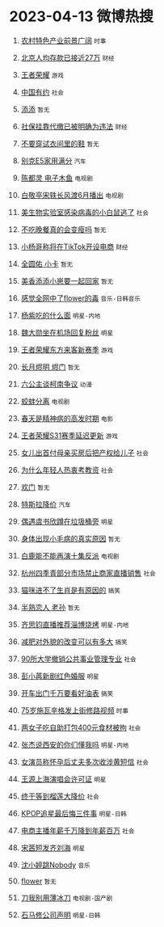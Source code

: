 # 2023-04-13 微博热搜 
1. [农村特色产业前景广阔](https://m.weibo.cn/search?containerid=100103type%3D1%26t%3D10%26q%3D%23%E5%86%9C%E6%9D%91%E7%89%B9%E8%89%B2%E4%BA%A7%E4%B8%9A%E5%89%8D%E6%99%AF%E5%B9%BF%E9%98%94%23&stream_entry_id=51&isnewpage=1&extparam=seat%3D1%26stream_entry_id%3D51%26filter_type%3Drealtimehot%26c_type%3D51%26dgr%3D0%26pos%3D0%26cate%3D10103%26display_time%3D1681315852%26pre_seqid%3D1681315852123027342108&luicode=10000011&lfid=106003type%3D25%26t%3D3%26disable_hot%3D1%26filter_type%3Drealtimehot) `时事` 

2. [北京人均存款已接近27万](https://m.weibo.cn/search?containerid=100103type%3D1%26t%3D10%26q%3D%23%E5%8C%97%E4%BA%AC%E4%BA%BA%E5%9D%87%E5%AD%98%E6%AC%BE%E5%B7%B2%E6%8E%A5%E8%BF%9127%E4%B8%87%23&stream_entry_id=31&isnewpage=1&extparam=seat%3D1%26stream_entry_id%3D31%26lcate%3D5001%26band_rank%3D1%26dgr%3D0%26realpos%3D1%26flag%3D0%26q%3D%2523%25E5%258C%2597%25E4%25BA%25AC%25E4%25BA%25BA%25E5%259D%2587%25E5%25AD%2598%25E6%25AC%25BE%25E5%25B7%25B2%25E6%258E%25A5%25E8%25BF%259127%25E4%25B8%2587%2523%26filter_type%3Drealtimehot%26c_type%3D31%26pos%3D0%26cate%3D5001%26display_time%3D1681315852%26pre_seqid%3D1681315852123027342108&luicode=10000011&lfid=106003type%3D25%26t%3D3%26disable_hot%3D1%26filter_type%3Drealtimehot) `财经` 

3. [王者荣耀](https://m.weibo.cn/search?containerid=100103type%3D1%26t%3D10%26q%3D%E7%8E%8B%E8%80%85%E8%8D%A3%E8%80%80&stream_entry_id=31&isnewpage=1&extparam=seat%3D1%26stream_entry_id%3D31%26lcate%3D5001%26band_rank%3D2%26dgr%3D0%26realpos%3D2%26flag%3D0%26q%3D%25E7%258E%258B%25E8%2580%2585%25E8%258D%25A3%25E8%2580%2580%26filter_type%3Drealtimehot%26c_type%3D31%26pos%3D1%26cate%3D5001%26display_time%3D1681315852%26pre_seqid%3D1681315852123027342108&luicode=10000011&lfid=106003type%3D25%26t%3D3%26disable_hot%3D1%26filter_type%3Drealtimehot) `游戏` 

4. [中国有约](https://m.weibo.cn/search?containerid=100103type%3D1%26t%3D10%26q%3D%23%E4%B8%AD%E5%9B%BD%E6%9C%89%E7%BA%A6%23&stream_entry_id=31&isnewpage=1&extparam=seat%3D1%26stream_entry_id%3D31%26lcate%3D5001%26band_rank%3D3%26dgr%3D0%26realpos%3D3%26flag%3D0%26q%3D%2523%25E4%25B8%25AD%25E5%259B%25BD%25E6%259C%2589%25E7%25BA%25A6%2523%26filter_type%3Drealtimehot%26c_type%3D31%26pos%3D2%26cate%3D5001%26display_time%3D1681315852%26pre_seqid%3D1681315852123027342108&luicode=10000011&lfid=106003type%3D25%26t%3D3%26disable_hot%3D1%26filter_type%3Drealtimehot) `社会` 

5. [添添](https://m.weibo.cn/search?containerid=100103type%3D1%26t%3D10%26q%3D%E6%B7%BB%E6%B7%BB&stream_entry_id=31&isnewpage=1&extparam=seat%3D1%26stream_entry_id%3D31%26lcate%3D5001%26band_rank%3D4%26dgr%3D0%26realpos%3D4%26flag%3D16%26q%3D%25E6%25B7%25BB%25E6%25B7%25BB%26filter_type%3Drealtimehot%26c_type%3D31%26pos%3D3%26cate%3D5001%26display_time%3D1681315852%26pre_seqid%3D1681315852123027342108&luicode=10000011&lfid=106003type%3D25%26t%3D3%26disable_hot%3D1%26filter_type%3Drealtimehot) `暂无` 

6. [社保挂靠代缴已被明确为违法](https://m.weibo.cn/search?containerid=100103type%3D1%26t%3D10%26q%3D%23%E7%A4%BE%E4%BF%9D%E6%8C%82%E9%9D%A0%E4%BB%A3%E7%BC%B4%E5%B7%B2%E8%A2%AB%E6%98%8E%E7%A1%AE%E4%B8%BA%E8%BF%9D%E6%B3%95%23&stream_entry_id=31&isnewpage=1&extparam=seat%3D1%26stream_entry_id%3D31%26lcate%3D5001%26band_rank%3D5%26dgr%3D0%26realpos%3D5%26flag%3D0%26q%3D%2523%25E7%25A4%25BE%25E4%25BF%259D%25E6%258C%2582%25E9%259D%25A0%25E4%25BB%25A3%25E7%25BC%25B4%25E5%25B7%25B2%25E8%25A2%25AB%25E6%2598%258E%25E7%25A1%25AE%25E4%25B8%25BA%25E8%25BF%259D%25E6%25B3%2595%2523%26filter_type%3Drealtimehot%26c_type%3D31%26pos%3D4%26cate%3D5001%26display_time%3D1681315852%26pre_seqid%3D1681315852123027342108&luicode=10000011&lfid=106003type%3D25%26t%3D3%26disable_hot%3D1%26filter_type%3Drealtimehot) `财经` 

7. [不要穿试衣间里的鞋](https://m.weibo.cn/search?containerid=100103type%3D1%26t%3D10%26q%3D%23%E4%B8%8D%E8%A6%81%E7%A9%BF%E8%AF%95%E8%A1%A3%E9%97%B4%E9%87%8C%E7%9A%84%E9%9E%8B%23&stream_entry_id=31&isnewpage=1&extparam=seat%3D1%26stream_entry_id%3D31%26lcate%3D5001%26band_rank%3D6%26dgr%3D0%26realpos%3D6%26flag%3D0%26q%3D%2523%25E4%25B8%258D%25E8%25A6%2581%25E7%25A9%25BF%25E8%25AF%2595%25E8%25A1%25A3%25E9%2597%25B4%25E9%2587%258C%25E7%259A%2584%25E9%259E%258B%2523%26filter_type%3Drealtimehot%26c_type%3D31%26pos%3D5%26cate%3D5001%26display_time%3D1681315852%26pre_seqid%3D1681315852123027342108&luicode=10000011&lfid=106003type%3D25%26t%3D3%26disable_hot%3D1%26filter_type%3Drealtimehot) `暂无` 

8. [别克E5家用满分](https://m.weibo.cn/search?containerid=100103type%3D1%26t%3D10%26q%3D%23%E5%88%AB%E5%85%8BE5%E5%AE%B6%E7%94%A8%E6%BB%A1%E5%88%86%23&stream_entry_id=31&isnewpage=1&extparam=seat%3D1%26stream_entry_id%3D31%26lcate%3D5001%26band_rank%3D7%26dgr%3D0%26adid%3D185990%26q%3D%2523%25E5%2588%25AB%25E5%2585%258BE5%25E5%25AE%25B6%25E7%2594%25A8%25E6%25BB%25A1%25E5%2588%2586%2523%26filter_type%3Drealtimehot%26c_type%3D31%26topic_ad%3D1%26pos%3D6%26cate%3D5001%26display_time%3D1681315852%26pre_seqid%3D1681315852123027342108&luicode=10000011&lfid=106003type%3D25%26t%3D3%26disable_hot%3D1%26filter_type%3Drealtimehot) `汽车` 

9. [陈都灵 电子木鱼](https://m.weibo.cn/search?containerid=100103type%3D1%26t%3D10%26q%3D%E9%99%88%E9%83%BD%E7%81%B5+%E7%94%B5%E5%AD%90%E6%9C%A8%E9%B1%BC&stream_entry_id=31&isnewpage=1&extparam=seat%3D1%26stream_entry_id%3D31%26lcate%3D5001%26band_rank%3D7%26dgr%3D0%26realpos%3D7%26flag%3D2%26q%3D%25E9%2599%2588%25E9%2583%25BD%25E7%2581%25B5%2520%25E7%2594%25B5%25E5%25AD%2590%25E6%259C%25A8%25E9%25B1%25BC%26filter_type%3Drealtimehot%26c_type%3D31%26pos%3D7%26cate%3D5001%26display_time%3D1681315852%26pre_seqid%3D1681315852123027342108&luicode=10000011&lfid=106003type%3D25%26t%3D3%26disable_hot%3D1%26filter_type%3Drealtimehot) `电视剧` 

10. [白敬亭宋轶长风渡6月播出](https://m.weibo.cn/search?containerid=100103type%3D1%26t%3D10%26q%3D%23%E7%99%BD%E6%95%AC%E4%BA%AD%E5%AE%8B%E8%BD%B6%E9%95%BF%E9%A3%8E%E6%B8%A16%E6%9C%88%E6%92%AD%E5%87%BA%23&stream_entry_id=31&isnewpage=1&extparam=seat%3D1%26stream_entry_id%3D31%26lcate%3D5001%26band_rank%3D8%26dgr%3D0%26realpos%3D8%26flag%3D1%26q%3D%2523%25E7%2599%25BD%25E6%2595%25AC%25E4%25BA%25AD%25E5%25AE%258B%25E8%25BD%25B6%25E9%2595%25BF%25E9%25A3%258E%25E6%25B8%25A16%25E6%259C%2588%25E6%2592%25AD%25E5%2587%25BA%2523%26filter_type%3Drealtimehot%26c_type%3D31%26pos%3D8%26cate%3D5001%26display_time%3D1681315852%26pre_seqid%3D1681315852123027342108&luicode=10000011&lfid=106003type%3D25%26t%3D3%26disable_hot%3D1%26filter_type%3Drealtimehot) `电视剧` 

11. [美生物实验室感染病毒的小白鼠逃了](https://m.weibo.cn/search?containerid=100103type%3D1%26t%3D10%26q%3D%23%E7%BE%8E%E7%94%9F%E7%89%A9%E5%AE%9E%E9%AA%8C%E5%AE%A4%E6%84%9F%E6%9F%93%E7%97%85%E6%AF%92%E7%9A%84%E5%B0%8F%E7%99%BD%E9%BC%A0%E9%80%83%E4%BA%86%23&stream_entry_id=31&isnewpage=1&extparam=seat%3D1%26stream_entry_id%3D31%26lcate%3D5001%26band_rank%3D9%26dgr%3D0%26realpos%3D9%26flag%3D0%26q%3D%2523%25E7%25BE%258E%25E7%2594%259F%25E7%2589%25A9%25E5%25AE%259E%25E9%25AA%258C%25E5%25AE%25A4%25E6%2584%259F%25E6%259F%2593%25E7%2597%2585%25E6%25AF%2592%25E7%259A%2584%25E5%25B0%258F%25E7%2599%25BD%25E9%25BC%25A0%25E9%2580%2583%25E4%25BA%2586%2523%26filter_type%3Drealtimehot%26c_type%3D31%26pos%3D9%26cate%3D5001%26display_time%3D1681315852%26pre_seqid%3D1681315852123027342108&luicode=10000011&lfid=106003type%3D25%26t%3D3%26disable_hot%3D1%26filter_type%3Drealtimehot) `社会` 

12. [不吃晚餐真的会变瘦吗](https://m.weibo.cn/search?containerid=100103type%3D1%26t%3D10%26q%3D%23%E4%B8%8D%E5%90%83%E6%99%9A%E9%A4%90%E7%9C%9F%E7%9A%84%E4%BC%9A%E5%8F%98%E7%98%A6%E5%90%97%23&stream_entry_id=31&isnewpage=1&extparam=seat%3D1%26stream_entry_id%3D31%26lcate%3D5001%26band_rank%3D10%26dgr%3D0%26realpos%3D10%26flag%3D1%26q%3D%2523%25E4%25B8%258D%25E5%2590%2583%25E6%2599%259A%25E9%25A4%2590%25E7%259C%259F%25E7%259A%2584%25E4%25BC%259A%25E5%258F%2598%25E7%2598%25A6%25E5%2590%2597%2523%26filter_type%3Drealtimehot%26c_type%3D31%26pos%3D10%26cate%3D5001%26display_time%3D1681315852%26pre_seqid%3D1681315852123027342108&luicode=10000011&lfid=106003type%3D25%26t%3D3%26disable_hot%3D1%26filter_type%3Drealtimehot) `暂无` 

13. [小杨哥称将在TikTok开设电商](https://m.weibo.cn/search?containerid=100103type%3D1%26t%3D10%26q%3D%23%E5%B0%8F%E6%9D%A8%E5%93%A5%E7%A7%B0%E5%B0%86%E5%9C%A8TikTok%E5%BC%80%E8%AE%BE%E7%94%B5%E5%95%86%23&stream_entry_id=31&isnewpage=1&extparam=seat%3D1%26stream_entry_id%3D31%26lcate%3D5001%26band_rank%3D11%26dgr%3D0%26realpos%3D11%26flag%3D1%26q%3D%2523%25E5%25B0%258F%25E6%259D%25A8%25E5%2593%25A5%25E7%25A7%25B0%25E5%25B0%2586%25E5%259C%25A8TikTok%25E5%25BC%2580%25E8%25AE%25BE%25E7%2594%25B5%25E5%2595%2586%2523%26filter_type%3Drealtimehot%26c_type%3D31%26pos%3D11%26cate%3D5001%26display_time%3D1681315852%26pre_seqid%3D1681315852123027342108&luicode=10000011&lfid=106003type%3D25%26t%3D3%26disable_hot%3D1%26filter_type%3Drealtimehot) `财经` 

14. [全圆佑 小卡](https://m.weibo.cn/search?containerid=100103type%3D1%26t%3D10%26q%3D%E5%85%A8%E5%9C%86%E4%BD%91+%E5%B0%8F%E5%8D%A1&stream_entry_id=31&isnewpage=1&extparam=seat%3D1%26stream_entry_id%3D31%26lcate%3D5001%26band_rank%3D12%26dgr%3D0%26realpos%3D12%26flag%3D1%26q%3D%25E5%2585%25A8%25E5%259C%2586%25E4%25BD%2591%2520%25E5%25B0%258F%25E5%258D%25A1%26filter_type%3Drealtimehot%26c_type%3D31%26pos%3D12%26cate%3D5001%26display_time%3D1681315852%26pre_seqid%3D1681315852123027342108&luicode=10000011&lfid=106003type%3D25%26t%3D3%26disable_hot%3D1%26filter_type%3Drealtimehot) `暂无` 

15. [美香添添小崽要一起回家](https://m.weibo.cn/search?containerid=100103type%3D1%26t%3D10%26q%3D%23%E7%BE%8E%E9%A6%99%E6%B7%BB%E6%B7%BB%E5%B0%8F%E5%B4%BD%E8%A6%81%E4%B8%80%E8%B5%B7%E5%9B%9E%E5%AE%B6%23&stream_entry_id=31&isnewpage=1&extparam=seat%3D1%26stream_entry_id%3D31%26lcate%3D5001%26band_rank%3D13%26dgr%3D0%26realpos%3D13%26flag%3D1%26q%3D%2523%25E7%25BE%258E%25E9%25A6%2599%25E6%25B7%25BB%25E6%25B7%25BB%25E5%25B0%258F%25E5%25B4%25BD%25E8%25A6%2581%25E4%25B8%2580%25E8%25B5%25B7%25E5%259B%259E%25E5%25AE%25B6%2523%26filter_type%3Drealtimehot%26c_type%3D31%26pos%3D13%26cate%3D5001%26display_time%3D1681315852%26pre_seqid%3D1681315852123027342108&luicode=10000011&lfid=106003type%3D25%26t%3D3%26disable_hot%3D1%26filter_type%3Drealtimehot) `暂无` 

16. [感觉全网中了flower的毒](https://m.weibo.cn/search?containerid=100103type%3D1%26t%3D10%26q%3D%23%E6%84%9F%E8%A7%89%E5%85%A8%E7%BD%91%E4%B8%AD%E4%BA%86flower%E7%9A%84%E6%AF%92%23&stream_entry_id=31&isnewpage=1&extparam=seat%3D1%26stream_entry_id%3D31%26lcate%3D5001%26band_rank%3D14%26dgr%3D0%26realpos%3D14%26flag%3D1%26q%3D%2523%25E6%2584%259F%25E8%25A7%2589%25E5%2585%25A8%25E7%25BD%2591%25E4%25B8%25AD%25E4%25BA%2586flower%25E7%259A%2584%25E6%25AF%2592%2523%26filter_type%3Drealtimehot%26c_type%3D31%26pos%3D14%26cate%3D5001%26display_time%3D1681315852%26pre_seqid%3D1681315852123027342108&luicode=10000011&lfid=106003type%3D25%26t%3D3%26disable_hot%3D1%26filter_type%3Drealtimehot) `音乐-日韩音乐` 

17. [杨紫吃的什么面](https://m.weibo.cn/search?containerid=100103type%3D1%26t%3D10%26q%3D%23%E6%9D%A8%E7%B4%AB%E5%90%83%E7%9A%84%E4%BB%80%E4%B9%88%E9%9D%A2%23&stream_entry_id=31&isnewpage=1&extparam=seat%3D1%26stream_entry_id%3D31%26lcate%3D5001%26band_rank%3D15%26dgr%3D0%26realpos%3D15%26flag%3D1%26q%3D%2523%25E6%259D%25A8%25E7%25B4%25AB%25E5%2590%2583%25E7%259A%2584%25E4%25BB%2580%25E4%25B9%2588%25E9%259D%25A2%2523%26filter_type%3Drealtimehot%26c_type%3D31%26pos%3D15%26cate%3D5001%26display_time%3D1681315852%26pre_seqid%3D1681315852123027342108&luicode=10000011&lfid=106003type%3D25%26t%3D3%26disable_hot%3D1%26filter_type%3Drealtimehot) `明星-内地` 

18. [魏大勋坐在机场回复粉丝](https://m.weibo.cn/search?containerid=100103type%3D1%26t%3D10%26q%3D%23%E9%AD%8F%E5%A4%A7%E5%8B%8B%E5%9D%90%E5%9C%A8%E6%9C%BA%E5%9C%BA%E5%9B%9E%E5%A4%8D%E7%B2%89%E4%B8%9D%23&stream_entry_id=31&isnewpage=1&extparam=seat%3D1%26stream_entry_id%3D31%26lcate%3D5001%26band_rank%3D16%26dgr%3D0%26realpos%3D16%26flag%3D0%26q%3D%2523%25E9%25AD%258F%25E5%25A4%25A7%25E5%258B%258B%25E5%259D%2590%25E5%259C%25A8%25E6%259C%25BA%25E5%259C%25BA%25E5%259B%259E%25E5%25A4%258D%25E7%25B2%2589%25E4%25B8%259D%2523%26filter_type%3Drealtimehot%26c_type%3D31%26pos%3D16%26cate%3D5001%26display_time%3D1681315852%26pre_seqid%3D1681315852123027342108&luicode=10000011&lfid=106003type%3D25%26t%3D3%26disable_hot%3D1%26filter_type%3Drealtimehot) `明星` 

19. [王者荣耀东方来客新赛季](https://m.weibo.cn/search?containerid=100103type%3D1%26t%3D10%26q%3D%23%E7%8E%8B%E8%80%85%E8%8D%A3%E8%80%80%E4%B8%9C%E6%96%B9%E6%9D%A5%E5%AE%A2%E6%96%B0%E8%B5%9B%E5%AD%A3%23&stream_entry_id=31&isnewpage=1&extparam=seat%3D1%26stream_entry_id%3D31%26lcate%3D5001%26band_rank%3D17%26dgr%3D0%26realpos%3D17%26flag%3D0%26q%3D%2523%25E7%258E%258B%25E8%2580%2585%25E8%258D%25A3%25E8%2580%2580%25E4%25B8%259C%25E6%2596%25B9%25E6%259D%25A5%25E5%25AE%25A2%25E6%2596%25B0%25E8%25B5%259B%25E5%25AD%25A3%2523%26filter_type%3Drealtimehot%26c_type%3D31%26pos%3D17%26cate%3D5001%26display_time%3D1681315852%26pre_seqid%3D1681315852123027342108&luicode=10000011&lfid=106003type%3D25%26t%3D3%26disable_hot%3D1%26filter_type%3Drealtimehot) `游戏` 

20. [长月烬明 烬门](https://m.weibo.cn/search?containerid=100103type%3D1%26t%3D10%26q%3D%E9%95%BF%E6%9C%88%E7%83%AC%E6%98%8E+%E7%83%AC%E9%97%A8&stream_entry_id=31&isnewpage=1&extparam=seat%3D1%26stream_entry_id%3D31%26lcate%3D5001%26band_rank%3D18%26dgr%3D0%26realpos%3D18%26flag%3D0%26q%3D%25E9%2595%25BF%25E6%259C%2588%25E7%2583%25AC%25E6%2598%258E%2520%25E7%2583%25AC%25E9%2597%25A8%26filter_type%3Drealtimehot%26c_type%3D31%26pos%3D18%26cate%3D5001%26display_time%3D1681315852%26pre_seqid%3D1681315852123027342108&luicode=10000011&lfid=106003type%3D25%26t%3D3%26disable_hot%3D1%26filter_type%3Drealtimehot) `暂无` 

21. [六公主谈柯南争议](https://m.weibo.cn/search?containerid=100103type%3D1%26t%3D10%26q%3D%23%E5%85%AD%E5%85%AC%E4%B8%BB%E8%B0%88%E6%9F%AF%E5%8D%97%E4%BA%89%E8%AE%AE%23&stream_entry_id=31&isnewpage=1&extparam=seat%3D1%26stream_entry_id%3D31%26lcate%3D5001%26band_rank%3D19%26dgr%3D0%26realpos%3D19%26flag%3D0%26q%3D%2523%25E5%2585%25AD%25E5%2585%25AC%25E4%25B8%25BB%25E8%25B0%2588%25E6%259F%25AF%25E5%258D%2597%25E4%25BA%2589%25E8%25AE%25AE%2523%26filter_type%3Drealtimehot%26c_type%3D31%26pos%3D19%26cate%3D5001%26display_time%3D1681315852%26pre_seqid%3D1681315852123027342108&luicode=10000011&lfid=106003type%3D25%26t%3D3%26disable_hot%3D1%26filter_type%3Drealtimehot) `动漫` 

22. [蛟蚌分离](https://m.weibo.cn/search?containerid=100103type%3D1%26t%3D10%26q%3D%23%E8%9B%9F%E8%9A%8C%E5%88%86%E7%A6%BB%23&stream_entry_id=31&isnewpage=1&extparam=seat%3D1%26stream_entry_id%3D31%26lcate%3D5001%26band_rank%3D20%26dgr%3D0%26realpos%3D20%26flag%3D0%26q%3D%2523%25E8%259B%259F%25E8%259A%258C%25E5%2588%2586%25E7%25A6%25BB%2523%26filter_type%3Drealtimehot%26c_type%3D31%26pos%3D20%26cate%3D5001%26display_time%3D1681315852%26pre_seqid%3D1681315852123027342108&luicode=10000011&lfid=106003type%3D25%26t%3D3%26disable_hot%3D1%26filter_type%3Drealtimehot) `电视剧` 

23. [春天是精神病的高发时期](https://m.weibo.cn/search?containerid=100103type%3D1%26t%3D10%26q%3D%23%E6%98%A5%E5%A4%A9%E6%98%AF%E7%B2%BE%E7%A5%9E%E7%97%85%E7%9A%84%E9%AB%98%E5%8F%91%E6%97%B6%E6%9C%9F%23&stream_entry_id=31&isnewpage=1&extparam=seat%3D1%26stream_entry_id%3D31%26lcate%3D5001%26band_rank%3D21%26dgr%3D0%26realpos%3D21%26flag%3D0%26q%3D%2523%25E6%2598%25A5%25E5%25A4%25A9%25E6%2598%25AF%25E7%25B2%25BE%25E7%25A5%259E%25E7%2597%2585%25E7%259A%2584%25E9%25AB%2598%25E5%258F%2591%25E6%2597%25B6%25E6%259C%259F%2523%26filter_type%3Drealtimehot%26c_type%3D31%26pos%3D21%26cate%3D5001%26display_time%3D1681315852%26pre_seqid%3D1681315852123027342108&luicode=10000011&lfid=106003type%3D25%26t%3D3%26disable_hot%3D1%26filter_type%3Drealtimehot) `电影` 

24. [王者荣耀S31赛季延迟更新](https://m.weibo.cn/search?containerid=100103type%3D1%26t%3D10%26q%3D%23%E7%8E%8B%E8%80%85%E8%8D%A3%E8%80%80S31%E8%B5%9B%E5%AD%A3%E5%BB%B6%E8%BF%9F%E6%9B%B4%E6%96%B0%23&stream_entry_id=31&isnewpage=1&extparam=seat%3D1%26stream_entry_id%3D31%26lcate%3D5001%26band_rank%3D22%26dgr%3D0%26realpos%3D22%26flag%3D1%26q%3D%2523%25E7%258E%258B%25E8%2580%2585%25E8%258D%25A3%25E8%2580%2580S31%25E8%25B5%259B%25E5%25AD%25A3%25E5%25BB%25B6%25E8%25BF%259F%25E6%259B%25B4%25E6%2596%25B0%2523%26filter_type%3Drealtimehot%26c_type%3D31%26pos%3D22%26cate%3D5001%26display_time%3D1681315852%26pre_seqid%3D1681315852123027342108&luicode=10000011&lfid=106003type%3D25%26t%3D3%26disable_hot%3D1%26filter_type%3Drealtimehot) `游戏` 

25. [女儿出首付母亲买房后把产权给儿子](https://m.weibo.cn/search?containerid=100103type%3D1%26t%3D10%26q%3D%23%E5%A5%B3%E5%84%BF%E5%87%BA%E9%A6%96%E4%BB%98%E6%AF%8D%E4%BA%B2%E4%B9%B0%E6%88%BF%E5%90%8E%E6%8A%8A%E4%BA%A7%E6%9D%83%E7%BB%99%E5%84%BF%E5%AD%90%23&stream_entry_id=31&isnewpage=1&extparam=seat%3D1%26stream_entry_id%3D31%26lcate%3D5001%26band_rank%3D23%26dgr%3D0%26realpos%3D23%26flag%3D0%26q%3D%2523%25E5%25A5%25B3%25E5%2584%25BF%25E5%2587%25BA%25E9%25A6%2596%25E4%25BB%2598%25E6%25AF%258D%25E4%25BA%25B2%25E4%25B9%25B0%25E6%2588%25BF%25E5%2590%258E%25E6%258A%258A%25E4%25BA%25A7%25E6%259D%2583%25E7%25BB%2599%25E5%2584%25BF%25E5%25AD%2590%2523%26filter_type%3Drealtimehot%26c_type%3D31%26pos%3D23%26cate%3D5001%26display_time%3D1681315852%26pre_seqid%3D1681315852123027342108&luicode=10000011&lfid=106003type%3D25%26t%3D3%26disable_hot%3D1%26filter_type%3Drealtimehot) `社会` 

26. [为什么年轻人热衷考教资](https://m.weibo.cn/search?containerid=100103type%3D1%26t%3D10%26q%3D%23%E4%B8%BA%E4%BB%80%E4%B9%88%E5%B9%B4%E8%BD%BB%E4%BA%BA%E7%83%AD%E8%A1%B7%E8%80%83%E6%95%99%E8%B5%84%23&stream_entry_id=31&isnewpage=1&extparam=seat%3D1%26stream_entry_id%3D31%26lcate%3D5001%26band_rank%3D24%26dgr%3D0%26realpos%3D24%26flag%3D0%26q%3D%2523%25E4%25B8%25BA%25E4%25BB%2580%25E4%25B9%2588%25E5%25B9%25B4%25E8%25BD%25BB%25E4%25BA%25BA%25E7%2583%25AD%25E8%25A1%25B7%25E8%2580%2583%25E6%2595%2599%25E8%25B5%2584%2523%26filter_type%3Drealtimehot%26c_type%3D31%26pos%3D24%26cate%3D5001%26display_time%3D1681315852%26pre_seqid%3D1681315852123027342108&luicode=10000011&lfid=106003type%3D25%26t%3D3%26disable_hot%3D1%26filter_type%3Drealtimehot) `社会` 

27. [欢门](https://m.weibo.cn/search?containerid=100103type%3D1%26t%3D10%26q%3D%E6%AC%A2%E9%97%A8&stream_entry_id=31&isnewpage=1&extparam=seat%3D1%26stream_entry_id%3D31%26lcate%3D5001%26band_rank%3D25%26dgr%3D0%26realpos%3D25%26flag%3D1%26q%3D%25E6%25AC%25A2%25E9%2597%25A8%26filter_type%3Drealtimehot%26c_type%3D31%26pos%3D25%26cate%3D5001%26display_time%3D1681315852%26pre_seqid%3D1681315852123027342108&luicode=10000011&lfid=106003type%3D25%26t%3D3%26disable_hot%3D1%26filter_type%3Drealtimehot) `暂无` 

28. [特斯拉降价](https://m.weibo.cn/search?containerid=100103type%3D1%26t%3D10%26q%3D%E7%89%B9%E6%96%AF%E6%8B%89%E9%99%8D%E4%BB%B7&stream_entry_id=31&isnewpage=1&extparam=seat%3D1%26stream_entry_id%3D31%26lcate%3D5001%26band_rank%3D26%26dgr%3D0%26realpos%3D26%26flag%3D0%26q%3D%25E7%2589%25B9%25E6%2596%25AF%25E6%258B%2589%25E9%2599%258D%25E4%25BB%25B7%26filter_type%3Drealtimehot%26c_type%3D31%26pos%3D26%26cate%3D5001%26display_time%3D1681315852%26pre_seqid%3D1681315852123027342108&luicode=10000011&lfid=106003type%3D25%26t%3D3%26disable_hot%3D1%26filter_type%3Drealtimehot) `汽车` 

29. [偶遇虞书欣蹲在垃圾桶旁](https://m.weibo.cn/search?containerid=100103type%3D1%26t%3D10%26q%3D%23%E5%81%B6%E9%81%87%E8%99%9E%E4%B9%A6%E6%AC%A3%E8%B9%B2%E5%9C%A8%E5%9E%83%E5%9C%BE%E6%A1%B6%E6%97%81%23&stream_entry_id=31&isnewpage=1&extparam=seat%3D1%26stream_entry_id%3D31%26lcate%3D5001%26band_rank%3D27%26dgr%3D0%26realpos%3D27%26flag%3D0%26q%3D%2523%25E5%2581%25B6%25E9%2581%2587%25E8%2599%259E%25E4%25B9%25A6%25E6%25AC%25A3%25E8%25B9%25B2%25E5%259C%25A8%25E5%259E%2583%25E5%259C%25BE%25E6%25A1%25B6%25E6%2597%2581%2523%26filter_type%3Drealtimehot%26c_type%3D31%26pos%3D27%26cate%3D5001%26display_time%3D1681315852%26pre_seqid%3D1681315852123027342108&luicode=10000011&lfid=106003type%3D25%26t%3D3%26disable_hot%3D1%26filter_type%3Drealtimehot) `明星` 

30. [身体出现小毛病的真实原因](https://m.weibo.cn/search?containerid=100103type%3D1%26t%3D10%26q%3D%E8%BA%AB%E4%BD%93%E5%87%BA%E7%8E%B0%E5%B0%8F%E6%AF%9B%E7%97%85%E7%9A%84%E7%9C%9F%E5%AE%9E%E5%8E%9F%E5%9B%A0&stream_entry_id=31&isnewpage=1&extparam=seat%3D1%26stream_entry_id%3D31%26lcate%3D5001%26band_rank%3D28%26dgr%3D0%26realpos%3D28%26flag%3D0%26q%3D%25E8%25BA%25AB%25E4%25BD%2593%25E5%2587%25BA%25E7%258E%25B0%25E5%25B0%258F%25E6%25AF%259B%25E7%2597%2585%25E7%259A%2584%25E7%259C%259F%25E5%25AE%259E%25E5%258E%259F%25E5%259B%25A0%26filter_type%3Drealtimehot%26c_type%3D31%26pos%3D28%26cate%3D5001%26display_time%3D1681315852%26pre_seqid%3D1681315852123027342108&luicode=10000011&lfid=106003type%3D25%26t%3D3%26disable_hot%3D1%26filter_type%3Drealtimehot) `暂无` 

31. [白鹿能不能再演十集反派](https://m.weibo.cn/search?containerid=100103type%3D1%26t%3D10%26q%3D%23%E7%99%BD%E9%B9%BF%E8%83%BD%E4%B8%8D%E8%83%BD%E5%86%8D%E6%BC%94%E5%8D%81%E9%9B%86%E5%8F%8D%E6%B4%BE%23&stream_entry_id=31&isnewpage=1&extparam=seat%3D1%26stream_entry_id%3D31%26lcate%3D5001%26band_rank%3D29%26dgr%3D0%26realpos%3D29%26flag%3D0%26q%3D%2523%25E7%2599%25BD%25E9%25B9%25BF%25E8%2583%25BD%25E4%25B8%258D%25E8%2583%25BD%25E5%2586%258D%25E6%25BC%2594%25E5%258D%2581%25E9%259B%2586%25E5%258F%258D%25E6%25B4%25BE%2523%26filter_type%3Drealtimehot%26c_type%3D31%26pos%3D29%26cate%3D5001%26display_time%3D1681315852%26pre_seqid%3D1681315852123027342108&luicode=10000011&lfid=106003type%3D25%26t%3D3%26disable_hot%3D1%26filter_type%3Drealtimehot) `电视剧` 

32. [杭州四季青部分市场禁止商家直播销售](https://m.weibo.cn/search?containerid=100103type%3D1%26t%3D10%26q%3D%23%E6%9D%AD%E5%B7%9E%E5%9B%9B%E5%AD%A3%E9%9D%92%E9%83%A8%E5%88%86%E5%B8%82%E5%9C%BA%E7%A6%81%E6%AD%A2%E5%95%86%E5%AE%B6%E7%9B%B4%E6%92%AD%E9%94%80%E5%94%AE%23&stream_entry_id=31&isnewpage=1&extparam=seat%3D1%26stream_entry_id%3D31%26lcate%3D5001%26band_rank%3D30%26dgr%3D0%26realpos%3D30%26flag%3D1%26q%3D%2523%25E6%259D%25AD%25E5%25B7%259E%25E5%259B%259B%25E5%25AD%25A3%25E9%259D%2592%25E9%2583%25A8%25E5%2588%2586%25E5%25B8%2582%25E5%259C%25BA%25E7%25A6%2581%25E6%25AD%25A2%25E5%2595%2586%25E5%25AE%25B6%25E7%259B%25B4%25E6%2592%25AD%25E9%2594%2580%25E5%2594%25AE%2523%26filter_type%3Drealtimehot%26c_type%3D31%26pos%3D30%26cate%3D5001%26display_time%3D1681315852%26pre_seqid%3D1681315852123027342108&luicode=10000011&lfid=106003type%3D25%26t%3D3%26disable_hot%3D1%26filter_type%3Drealtimehot) `社会` 

33. [猫咪进不了生肖是有原因的](https://m.weibo.cn/search?containerid=100103type%3D1%26t%3D10%26q%3D%23%E7%8C%AB%E5%92%AA%E8%BF%9B%E4%B8%8D%E4%BA%86%E7%94%9F%E8%82%96%E6%98%AF%E6%9C%89%E5%8E%9F%E5%9B%A0%E7%9A%84%23&stream_entry_id=31&isnewpage=1&extparam=seat%3D1%26stream_entry_id%3D31%26lcate%3D5001%26band_rank%3D31%26dgr%3D0%26realpos%3D31%26flag%3D0%26q%3D%2523%25E7%258C%25AB%25E5%2592%25AA%25E8%25BF%259B%25E4%25B8%258D%25E4%25BA%2586%25E7%2594%259F%25E8%2582%2596%25E6%2598%25AF%25E6%259C%2589%25E5%258E%259F%25E5%259B%25A0%25E7%259A%2584%2523%26filter_type%3Drealtimehot%26c_type%3D31%26pos%3D31%26cate%3D5001%26display_time%3D1681315852%26pre_seqid%3D1681315852123027342108&luicode=10000011&lfid=106003type%3D25%26t%3D3%26disable_hot%3D1%26filter_type%3Drealtimehot) `搞笑` 

34. [半熟恋人 老孙](https://m.weibo.cn/search?containerid=100103type%3D1%26t%3D10%26q%3D%E5%8D%8A%E7%86%9F%E6%81%8B%E4%BA%BA+%E8%80%81%E5%AD%99&stream_entry_id=31&isnewpage=1&extparam=seat%3D1%26stream_entry_id%3D31%26lcate%3D5001%26band_rank%3D32%26dgr%3D0%26realpos%3D32%26flag%3D0%26q%3D%25E5%258D%258A%25E7%2586%259F%25E6%2581%258B%25E4%25BA%25BA%2520%25E8%2580%2581%25E5%25AD%2599%26filter_type%3Drealtimehot%26c_type%3D31%26pos%3D32%26cate%3D5001%26display_time%3D1681315852%26pre_seqid%3D1681315852123027342108&luicode=10000011&lfid=106003type%3D25%26t%3D3%26disable_hot%3D1%26filter_type%3Drealtimehot) `暂无` 

35. [齐思钧直播推荐淄博烧烤](https://m.weibo.cn/search?containerid=100103type%3D1%26t%3D10%26q%3D%23%E9%BD%90%E6%80%9D%E9%92%A7%E7%9B%B4%E6%92%AD%E6%8E%A8%E8%8D%90%E6%B7%84%E5%8D%9A%E7%83%A7%E7%83%A4%23&stream_entry_id=31&isnewpage=1&extparam=seat%3D1%26stream_entry_id%3D31%26lcate%3D5001%26band_rank%3D33%26dgr%3D0%26realpos%3D33%26flag%3D1%26q%3D%2523%25E9%25BD%2590%25E6%2580%259D%25E9%2592%25A7%25E7%259B%25B4%25E6%2592%25AD%25E6%258E%25A8%25E8%258D%2590%25E6%25B7%2584%25E5%258D%259A%25E7%2583%25A7%25E7%2583%25A4%2523%26filter_type%3Drealtimehot%26c_type%3D31%26pos%3D33%26cate%3D5001%26display_time%3D1681315852%26pre_seqid%3D1681315852123027342108&luicode=10000011&lfid=106003type%3D25%26t%3D3%26disable_hot%3D1%26filter_type%3Drealtimehot) `明星-内地` 

36. [减肥对外貌的改变可以有多大](https://m.weibo.cn/search?containerid=100103type%3D1%26t%3D10%26q%3D%23%E5%87%8F%E8%82%A5%E5%AF%B9%E5%A4%96%E8%B2%8C%E7%9A%84%E6%94%B9%E5%8F%98%E5%8F%AF%E4%BB%A5%E6%9C%89%E5%A4%9A%E5%A4%A7%23&stream_entry_id=31&isnewpage=1&extparam=seat%3D1%26stream_entry_id%3D31%26lcate%3D5001%26band_rank%3D34%26dgr%3D0%26realpos%3D34%26flag%3D0%26q%3D%2523%25E5%2587%258F%25E8%2582%25A5%25E5%25AF%25B9%25E5%25A4%2596%25E8%25B2%258C%25E7%259A%2584%25E6%2594%25B9%25E5%258F%2598%25E5%258F%25AF%25E4%25BB%25A5%25E6%259C%2589%25E5%25A4%259A%25E5%25A4%25A7%2523%26filter_type%3Drealtimehot%26c_type%3D31%26pos%3D34%26cate%3D5001%26display_time%3D1681315852%26pre_seqid%3D1681315852123027342108&luicode=10000011&lfid=106003type%3D25%26t%3D3%26disable_hot%3D1%26filter_type%3Drealtimehot) `搞笑` 

37. [90所大学撤销公共事业管理专业](https://m.weibo.cn/search?containerid=100103type%3D1%26t%3D10%26q%3D%2390%E6%89%80%E5%A4%A7%E5%AD%A6%E6%92%A4%E9%94%80%E5%85%AC%E5%85%B1%E4%BA%8B%E4%B8%9A%E7%AE%A1%E7%90%86%E4%B8%93%E4%B8%9A%23&stream_entry_id=31&isnewpage=1&extparam=seat%3D1%26stream_entry_id%3D31%26lcate%3D5001%26band_rank%3D35%26dgr%3D0%26realpos%3D35%26flag%3D0%26q%3D%252390%25E6%2589%2580%25E5%25A4%25A7%25E5%25AD%25A6%25E6%2592%25A4%25E9%2594%2580%25E5%2585%25AC%25E5%2585%25B1%25E4%25BA%258B%25E4%25B8%259A%25E7%25AE%25A1%25E7%2590%2586%25E4%25B8%2593%25E4%25B8%259A%2523%26filter_type%3Drealtimehot%26c_type%3D31%26pos%3D35%26cate%3D5001%26display_time%3D1681315852%26pre_seqid%3D1681315852123027342108&luicode=10000011&lfid=106003type%3D25%26t%3D3%26disable_hot%3D1%26filter_type%3Drealtimehot) `社会` 

38. [彭小苒新剧红色婚服](https://m.weibo.cn/search?containerid=100103type%3D1%26t%3D10%26q%3D%23%E5%BD%AD%E5%B0%8F%E8%8B%92%E6%96%B0%E5%89%A7%E7%BA%A2%E8%89%B2%E5%A9%9A%E6%9C%8D%23&stream_entry_id=31&isnewpage=1&extparam=seat%3D1%26stream_entry_id%3D31%26lcate%3D5001%26band_rank%3D36%26dgr%3D0%26realpos%3D36%26flag%3D0%26q%3D%2523%25E5%25BD%25AD%25E5%25B0%258F%25E8%258B%2592%25E6%2596%25B0%25E5%2589%25A7%25E7%25BA%25A2%25E8%2589%25B2%25E5%25A9%259A%25E6%259C%258D%2523%26filter_type%3Drealtimehot%26c_type%3D31%26pos%3D36%26cate%3D5001%26display_time%3D1681315852%26pre_seqid%3D1681315852123027342108&luicode=10000011&lfid=106003type%3D25%26t%3D3%26disable_hot%3D1%26filter_type%3Drealtimehot) `明星` 

39. [开车出门千万要看好油表](https://m.weibo.cn/search?containerid=100103type%3D1%26t%3D10%26q%3D%23%E5%BC%80%E8%BD%A6%E5%87%BA%E9%97%A8%E5%8D%83%E4%B8%87%E8%A6%81%E7%9C%8B%E5%A5%BD%E6%B2%B9%E8%A1%A8%23&stream_entry_id=31&isnewpage=1&extparam=seat%3D1%26stream_entry_id%3D31%26lcate%3D5001%26band_rank%3D37%26dgr%3D0%26realpos%3D37%26flag%3D0%26q%3D%2523%25E5%25BC%2580%25E8%25BD%25A6%25E5%2587%25BA%25E9%2597%25A8%25E5%258D%2583%25E4%25B8%2587%25E8%25A6%2581%25E7%259C%258B%25E5%25A5%25BD%25E6%25B2%25B9%25E8%25A1%25A8%2523%26filter_type%3Drealtimehot%26c_type%3D31%26pos%3D37%26cate%3D5001%26display_time%3D1681315852%26pre_seqid%3D1681315852123027342108&luicode=10000011&lfid=106003type%3D25%26t%3D3%26disable_hot%3D1%26filter_type%3Drealtimehot) `搞笑` 

40. [75岁施瓦辛格发上街修路视频](https://m.weibo.cn/search?containerid=100103type%3D1%26t%3D10%26q%3D%2375%E5%B2%81%E6%96%BD%E7%93%A6%E8%BE%9B%E6%A0%BC%E5%8F%91%E4%B8%8A%E8%A1%97%E4%BF%AE%E8%B7%AF%E8%A7%86%E9%A2%91%23&stream_entry_id=31&isnewpage=1&extparam=seat%3D1%26stream_entry_id%3D31%26lcate%3D5001%26band_rank%3D38%26dgr%3D0%26realpos%3D38%26flag%3D0%26q%3D%252375%25E5%25B2%2581%25E6%2596%25BD%25E7%2593%25A6%25E8%25BE%259B%25E6%25A0%25BC%25E5%258F%2591%25E4%25B8%258A%25E8%25A1%2597%25E4%25BF%25AE%25E8%25B7%25AF%25E8%25A7%2586%25E9%25A2%2591%2523%26filter_type%3Drealtimehot%26c_type%3D31%26pos%3D38%26cate%3D5001%26display_time%3D1681315852%26pre_seqid%3D1681315852123027342108&luicode=10000011&lfid=106003type%3D25%26t%3D3%26disable_hot%3D1%26filter_type%3Drealtimehot) `时事` 

41. [两女子吃自助打包400元食材被拘](https://m.weibo.cn/search?containerid=100103type%3D1%26t%3D10%26q%3D%23%E4%B8%A4%E5%A5%B3%E5%AD%90%E5%90%83%E8%87%AA%E5%8A%A9%E6%89%93%E5%8C%85400%E5%85%83%E9%A3%9F%E6%9D%90%E8%A2%AB%E6%8B%98%23&stream_entry_id=31&isnewpage=1&extparam=seat%3D1%26stream_entry_id%3D31%26lcate%3D5001%26band_rank%3D39%26dgr%3D0%26realpos%3D39%26flag%3D0%26q%3D%2523%25E4%25B8%25A4%25E5%25A5%25B3%25E5%25AD%2590%25E5%2590%2583%25E8%2587%25AA%25E5%258A%25A9%25E6%2589%2593%25E5%258C%2585400%25E5%2585%2583%25E9%25A3%259F%25E6%259D%2590%25E8%25A2%25AB%25E6%258B%2598%2523%26filter_type%3Drealtimehot%26c_type%3D31%26pos%3D39%26cate%3D5001%26display_time%3D1681315852%26pre_seqid%3D1681315852123027342108&luicode=10000011&lfid=106003type%3D25%26t%3D3%26disable_hot%3D1%26filter_type%3Drealtimehot) `社会` 

42. [张杰说西安的你们懂我吗](https://m.weibo.cn/search?containerid=100103type%3D1%26t%3D10%26q%3D%23%E5%BC%A0%E6%9D%B0%E8%AF%B4%E8%A5%BF%E5%AE%89%E7%9A%84%E4%BD%A0%E4%BB%AC%E6%87%82%E6%88%91%E5%90%97%23&stream_entry_id=31&isnewpage=1&extparam=seat%3D1%26stream_entry_id%3D31%26lcate%3D5001%26band_rank%3D40%26dgr%3D0%26realpos%3D40%26flag%3D0%26q%3D%2523%25E5%25BC%25A0%25E6%259D%25B0%25E8%25AF%25B4%25E8%25A5%25BF%25E5%25AE%2589%25E7%259A%2584%25E4%25BD%25A0%25E4%25BB%25AC%25E6%2587%2582%25E6%2588%2591%25E5%2590%2597%2523%26filter_type%3Drealtimehot%26c_type%3D31%26pos%3D40%26cate%3D5001%26display_time%3D1681315852%26pre_seqid%3D1681315852123027342108&luicode=10000011&lfid=106003type%3D25%26t%3D3%26disable_hot%3D1%26filter_type%3Drealtimehot) `明星-内地` 

43. [女演员称怀孕后丈夫多次收涉黄短信](https://m.weibo.cn/search?containerid=100103type%3D1%26t%3D10%26q%3D%23%E5%A5%B3%E6%BC%94%E5%91%98%E7%A7%B0%E6%80%80%E5%AD%95%E5%90%8E%E4%B8%88%E5%A4%AB%E5%A4%9A%E6%AC%A1%E6%94%B6%E6%B6%89%E9%BB%84%E7%9F%AD%E4%BF%A1%23&stream_entry_id=31&isnewpage=1&extparam=seat%3D1%26stream_entry_id%3D31%26lcate%3D5001%26band_rank%3D41%26dgr%3D0%26realpos%3D41%26flag%3D0%26q%3D%2523%25E5%25A5%25B3%25E6%25BC%2594%25E5%2591%2598%25E7%25A7%25B0%25E6%2580%2580%25E5%25AD%2595%25E5%2590%258E%25E4%25B8%2588%25E5%25A4%25AB%25E5%25A4%259A%25E6%25AC%25A1%25E6%2594%25B6%25E6%25B6%2589%25E9%25BB%2584%25E7%259F%25AD%25E4%25BF%25A1%2523%26filter_type%3Drealtimehot%26c_type%3D31%26pos%3D41%26cate%3D5001%26display_time%3D1681315852%26pre_seqid%3D1681315852123027342108&luicode=10000011&lfid=106003type%3D25%26t%3D3%26disable_hot%3D1%26filter_type%3Drealtimehot) `社会` 

44. [王源上海演唱会许可证](https://m.weibo.cn/search?containerid=100103type%3D1%26t%3D10%26q%3D%23%E7%8E%8B%E6%BA%90%E4%B8%8A%E6%B5%B7%E6%BC%94%E5%94%B1%E4%BC%9A%E8%AE%B8%E5%8F%AF%E8%AF%81%23&stream_entry_id=31&isnewpage=1&extparam=seat%3D1%26stream_entry_id%3D31%26lcate%3D5001%26band_rank%3D42%26dgr%3D0%26realpos%3D42%26flag%3D0%26q%3D%2523%25E7%258E%258B%25E6%25BA%2590%25E4%25B8%258A%25E6%25B5%25B7%25E6%25BC%2594%25E5%2594%25B1%25E4%25BC%259A%25E8%25AE%25B8%25E5%258F%25AF%25E8%25AF%2581%2523%26filter_type%3Drealtimehot%26c_type%3D31%26pos%3D42%26cate%3D5001%26display_time%3D1681315852%26pre_seqid%3D1681315852123027342108&luicode=10000011&lfid=106003type%3D25%26t%3D3%26disable_hot%3D1%26filter_type%3Drealtimehot) `明星` 

45. [终于等到榴莲大降价](https://m.weibo.cn/search?containerid=100103type%3D1%26t%3D10%26q%3D%23%E7%BB%88%E4%BA%8E%E7%AD%89%E5%88%B0%E6%A6%B4%E8%8E%B2%E5%A4%A7%E9%99%8D%E4%BB%B7%23&stream_entry_id=31&isnewpage=1&extparam=seat%3D1%26stream_entry_id%3D31%26lcate%3D5001%26band_rank%3D43%26dgr%3D0%26realpos%3D43%26flag%3D0%26q%3D%2523%25E7%25BB%2588%25E4%25BA%258E%25E7%25AD%2589%25E5%2588%25B0%25E6%25A6%25B4%25E8%258E%25B2%25E5%25A4%25A7%25E9%2599%258D%25E4%25BB%25B7%2523%26filter_type%3Drealtimehot%26c_type%3D31%26pos%3D43%26cate%3D5001%26display_time%3D1681315852%26pre_seqid%3D1681315852123027342108&luicode=10000011&lfid=106003type%3D25%26t%3D3%26disable_hot%3D1%26filter_type%3Drealtimehot) `社会` 

46. [KPOP追星最后悔三件事](https://m.weibo.cn/search?containerid=100103type%3D1%26t%3D10%26q%3D%23KPOP%E8%BF%BD%E6%98%9F%E6%9C%80%E5%90%8E%E6%82%94%E4%B8%89%E4%BB%B6%E4%BA%8B%23&stream_entry_id=31&isnewpage=1&extparam=seat%3D1%26stream_entry_id%3D31%26lcate%3D5001%26band_rank%3D44%26dgr%3D0%26realpos%3D44%26flag%3D0%26q%3D%2523KPOP%25E8%25BF%25BD%25E6%2598%259F%25E6%259C%2580%25E5%2590%258E%25E6%2582%2594%25E4%25B8%2589%25E4%25BB%25B6%25E4%25BA%258B%2523%26filter_type%3Drealtimehot%26c_type%3D31%26pos%3D44%26cate%3D5001%26display_time%3D1681315852%26pre_seqid%3D1681315852123027342108&luicode=10000011&lfid=106003type%3D25%26t%3D3%26disable_hot%3D1%26filter_type%3Drealtimehot) `明星-日韩` 

47. [电商主播年薪千万降到年薪百万](https://m.weibo.cn/search?containerid=100103type%3D1%26t%3D10%26q%3D%23%E7%94%B5%E5%95%86%E4%B8%BB%E6%92%AD%E5%B9%B4%E8%96%AA%E5%8D%83%E4%B8%87%E9%99%8D%E5%88%B0%E5%B9%B4%E8%96%AA%E7%99%BE%E4%B8%87%23&stream_entry_id=31&isnewpage=1&extparam=seat%3D1%26stream_entry_id%3D31%26lcate%3D5001%26band_rank%3D45%26dgr%3D0%26realpos%3D45%26flag%3D0%26q%3D%2523%25E7%2594%25B5%25E5%2595%2586%25E4%25B8%25BB%25E6%2592%25AD%25E5%25B9%25B4%25E8%2596%25AA%25E5%258D%2583%25E4%25B8%2587%25E9%2599%258D%25E5%2588%25B0%25E5%25B9%25B4%25E8%2596%25AA%25E7%2599%25BE%25E4%25B8%2587%2523%26filter_type%3Drealtimehot%26c_type%3D31%26pos%3D45%26cate%3D5001%26display_time%3D1681315852%26pre_seqid%3D1681315852123027342108&luicode=10000011&lfid=106003type%3D25%26t%3D3%26disable_hot%3D1%26filter_type%3Drealtimehot) `社会` 

48. [宋茜短发齐刘海](https://m.weibo.cn/search?containerid=100103type%3D1%26t%3D10%26q%3D%23%E5%AE%8B%E8%8C%9C%E7%9F%AD%E5%8F%91%E9%BD%90%E5%88%98%E6%B5%B7%23&stream_entry_id=31&isnewpage=1&extparam=seat%3D1%26stream_entry_id%3D31%26lcate%3D5001%26band_rank%3D46%26dgr%3D0%26realpos%3D46%26flag%3D0%26q%3D%2523%25E5%25AE%258B%25E8%258C%259C%25E7%259F%25AD%25E5%258F%2591%25E9%25BD%2590%25E5%2588%2598%25E6%25B5%25B7%2523%26filter_type%3Drealtimehot%26c_type%3D31%26pos%3D46%26cate%3D5001%26display_time%3D1681315852%26pre_seqid%3D1681315852123027342108&luicode=10000011&lfid=106003type%3D25%26t%3D3%26disable_hot%3D1%26filter_type%3Drealtimehot) `明星` 

49. [沈小婷跳Nobody](https://m.weibo.cn/search?containerid=100103type%3D1%26t%3D10%26q%3D%23%E6%B2%88%E5%B0%8F%E5%A9%B7%E8%B7%B3Nobody%23&stream_entry_id=31&isnewpage=1&extparam=seat%3D1%26stream_entry_id%3D31%26lcate%3D5001%26band_rank%3D47%26dgr%3D0%26realpos%3D47%26flag%3D1%26q%3D%2523%25E6%25B2%2588%25E5%25B0%258F%25E5%25A9%25B7%25E8%25B7%25B3Nobody%2523%26filter_type%3Drealtimehot%26c_type%3D31%26pos%3D47%26cate%3D5001%26display_time%3D1681315852%26pre_seqid%3D1681315852123027342108&luicode=10000011&lfid=106003type%3D25%26t%3D3%26disable_hot%3D1%26filter_type%3Drealtimehot) `音乐` 

50. [flower](https://m.weibo.cn/search?containerid=100103type%3D1%26t%3D10%26q%3Dflower&stream_entry_id=31&isnewpage=1&extparam=seat%3D1%26stream_entry_id%3D31%26lcate%3D5001%26band_rank%3D48%26dgr%3D0%26realpos%3D48%26flag%3D0%26q%3Dflower%26filter_type%3Drealtimehot%26c_type%3D31%26pos%3D48%26cate%3D5001%26display_time%3D1681315852%26pre_seqid%3D1681315852123027342108&luicode=10000011&lfid=106003type%3D25%26t%3D3%26disable_hot%3D1%26filter_type%3Drealtimehot) `暂无` 

51. [刀我别用薄冰刀](https://m.weibo.cn/search?containerid=100103type%3D1%26t%3D10%26q%3D%23%E5%88%80%E6%88%91%E5%88%AB%E7%94%A8%E8%96%84%E5%86%B0%E5%88%80%23&stream_entry_id=31&isnewpage=1&extparam=seat%3D1%26stream_entry_id%3D31%26lcate%3D5001%26band_rank%3D49%26dgr%3D0%26realpos%3D49%26flag%3D1%26q%3D%2523%25E5%2588%2580%25E6%2588%2591%25E5%2588%25AB%25E7%2594%25A8%25E8%2596%2584%25E5%2586%25B0%25E5%2588%2580%2523%26filter_type%3Drealtimehot%26c_type%3D31%26pos%3D49%26cate%3D5001%26display_time%3D1681315852%26pre_seqid%3D1681315852123027342108&luicode=10000011&lfid=106003type%3D25%26t%3D3%26disable_hot%3D1%26filter_type%3Drealtimehot) `电视剧-国产剧` 

52. [石马修公司声明](https://m.weibo.cn/search?containerid=100103type%3D1%26t%3D10%26q%3D%23%E7%9F%B3%E9%A9%AC%E4%BF%AE%E5%85%AC%E5%8F%B8%E5%A3%B0%E6%98%8E%23&stream_entry_id=31&isnewpage=1&extparam=seat%3D1%26stream_entry_id%3D31%26lcate%3D5001%26band_rank%3D50%26dgr%3D0%26realpos%3D50%26flag%3D1%26q%3D%2523%25E7%259F%25B3%25E9%25A9%25AC%25E4%25BF%25AE%25E5%2585%25AC%25E5%258F%25B8%25E5%25A3%25B0%25E6%2598%258E%2523%26filter_type%3Drealtimehot%26c_type%3D31%26pos%3D50%26cate%3D5001%26display_time%3D1681315852%26pre_seqid%3D1681315852123027342108&luicode=10000011&lfid=106003type%3D25%26t%3D3%26disable_hot%3D1%26filter_type%3Drealtimehot) `明星-日韩` 
